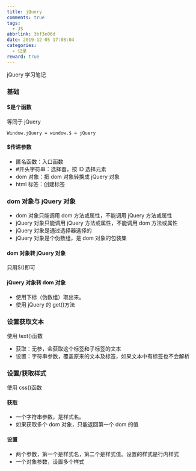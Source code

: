 ```yaml
---
title: jQuery
comments: true
tags:
  - JS
abbrlink: 3bf3e06d
date: 2019-12-05 17:08:04
categories:
  - 记录
reward: true
---
```


jQuery 学习笔记

### 基础

#### \$是个函数

等同于 jQuery

<!--more-->

```
Window.jQuery = window.$ = jQuery
```

#### \$传递参数

- 匿名函数：入口函数
- #开头字符串：选择器，按 ID 选择元素
- dom 对象：把 dom 对象转换成 jQuery 对象
- html 标签：创建标签

### dom 对象与 jQuery 对象

- dom 对象只能调用 dom 方法或属性，不能调用 jQuery 方法或属性
- jQuery 对象只能调用 jQuery 方法或属性，不能调用 dom 方法或属性
- jQuery 对象是通过选择器选择的
- jQuery 对象是个伪数组，是 dom 对象的包装集

#### dom 对象转 jQuery 对象

只用\$()即可

#### jQuery 对象转 dom 对象

- 使用下标（伪数组）取出来。
- 使用 jQuery 的 get()方法

### 设置获取文本

使用 text()函数

- 获取：无参，会获取这个标签和子标签的文本
- 设置：字符串参数，覆盖原来的文本及标签，如果文本中有标签也不会解析

### 设置/获取样式

使用 css()函数

#### 获取

- 一个字符串参数，是样式名。
- 如果获取多个 dom 对象，只能返回第一个 dom 的值

#### 设置

- 两个参数，第一个是样式名，第二个是样式值。设置的样式是行内样式
- 一个对象参数，设置多个样式
